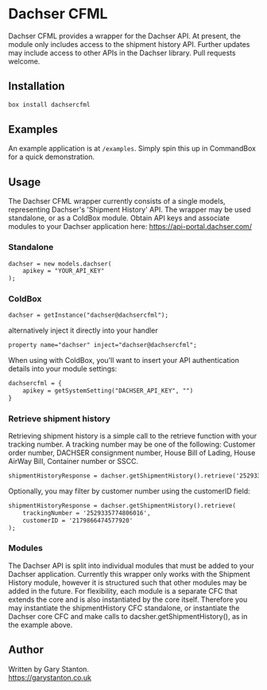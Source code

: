 # Dachser CFML

Dachser CFML provides a wrapper for the Dachser API.
At present, the module only includes access to the shipment history API.
Further updates may include access to other APIs in the Dachser library.
Pull requests welcome.

## Installation
```js
box install dachsercfml
```

## Examples
An example application is at `/examples`. Simply spin this up in CommandBox for a quick demonstration.


## Usage
The Dachser CFML wrapper currently consists of a single models, representing Dachser's 'Shipment History' API.
The wrapper may be used standalone, or as a ColdBox module.
Obtain API keys and associate modules to your Dachser application here: https://api-portal.dachser.com/


### Standalone
```cfc
dachser = new models.dachser(
	apikey = "YOUR_API_KEY"
);
```

### ColdBox
```cfc
dachser	= getInstance("dachser@dachsercfml");
```
alternatively inject it directly into your handler
```cfc
property name="dachser" inject="dachser@dachsercfml";
```

When using with ColdBox, you'll want to insert your API authentication details into your module settings:

```cfc
dachsercfml = {
	apikey = getSystemSetting("DACHSER_API_KEY", "")
}
```

### Retrieve shipment history
Retrieving shipment history is a simple call to the retrieve function with your tracking number.
A tracking number may be one of the following:
Customer order number, DACHSER consignment number, House Bill of Lading, House AirWay Bill, Container number or SSCC.

```cfc
shipmentHistoryResponse = dachser.getShipmentHistory().retrieve('2529335774806016');
```

Optionally, you may filter by customer number using the customerID field:

```cfc
shipmentHistoryResponse = dachser.getShipmentHistory().retrieve(
	trackingNumber = '2529335774806016',
	customerID = '2179866474577920'
);
```


### Modules
The Dachser API is split into individual modules that must be added to your Dachser application.
Currently this wrapper only works with the Shipment History module, however it is structured such that other modules may be added in the future.
For flexibility, each module is a separate CFC that extends the core and is also instantiated by the core itself.
Therefore you may instantiate the shipmentHistory CFC standalone, or instantiate the Dachser core CFC and make calls to dacsher.getShipmentHistory(), as in the example above.



## Author
Written by Gary Stanton.  
https://garystanton.co.uk
